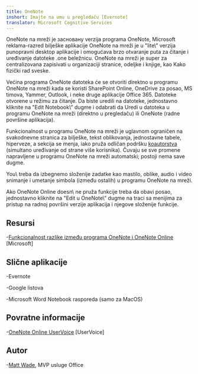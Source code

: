 ```yaml
---
title: OneNote
inshort: Imajte na umu u pregledaču [Evernote]
translator: Microsoft Cognitive Services
---
```


OneNote na mreži je засновану verzija programa OneNote, Microsoft
reklama-razred bilješke aplikacije OneNote na mreži je u \"lite\” verzija
punopravni desktop aplikacije i omogućava brzo otvaranje puta za
čitanje i uređivanje datoteke .one beležnicu. OneNote na mreži je super za
centralizovana zapisivati u organizaciji stranice, odeljke i knjige, kao
Kako fizički rad sveske.

Većina programa OneNote datoteka će se otvoriti direktno u programu OneNote na mreži kada se koristi
SharePoint Online, OneDrive za posao, MS timova, Yammer, Outlook, i
neke druge aplikacije Office 365. Datoteke otvorene u režimu za čitanje. Da biste uredili na
datoteke, jednostavno kliknite na \"Edit Notebook\” dugme i odabrati da Uredi u
datoteka u programu OneNote na mreži (direktno u pregledaču) ili OneNote (radne površine
aplikacija).

Funkcionalnost u programu OneNote na mreži je uglavnom ograničen na svakodnevne
stranica za bilješke, tekst oblikovanja, jednostavne tabele, hiperveze, a
sekcija se menja, iako pruža odličan podršku
[koautorstva](http://icsh.pt/CoAuthoring) (simultano uređivanje od strane
više korisnika). Čuvaju se sve promene napravljene u programu OneNote na mreži
automatski; postoji nema save dugme.

You\ treba da izbegnemo složenije zadatke kao mastilo, oblike, audio i
video snimanje i umetanje simbola (između ostalih) u programu OneNote na mreži.

Ako OneNote Online doesn\ ne pruža funkcije treba da obavi posao,
jednostavno kliknite na \"Edit u OneNote\” dugme na traci sa menijima za pristup
na radnoj površini verzije aplikacija i njegove složenije funkcije.

Resursi
---------

-[Funkcionalnost razlike između programa OneNote i OneNote
    Online](https://support.office.com/en-us/article/Differences-between-using-a-notebook-in-the-browser-and-in-OneNote-a3d1fc13-ac74-456b-b391-b633a62aa83f)
    \[Microsoft\]

Slične aplikacije
--------------------

-Evernote

-Google listova

-Microsoft Word Notebook rasporeda (samo za MacOS)

Povratne informacije
---------

-[OneNote Online UserVoice](https://onenote.uservoice.com/forums/327183-onenote-online)
    \[UserVoice\]

Autor
---------

-[Matt Wade](https://www.linkedin.com/in/thatmattwade/), MVP usluge Office


